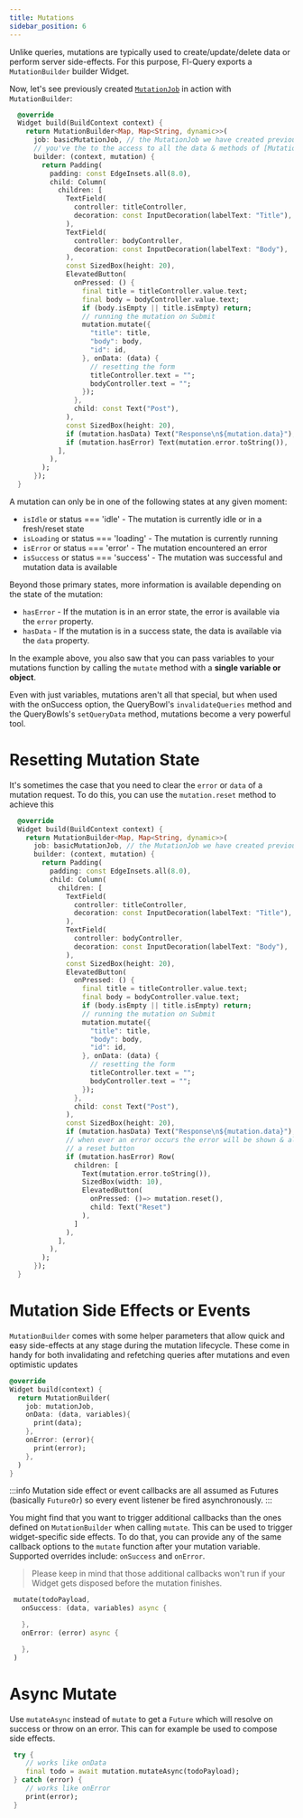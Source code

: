 ```yaml
---
title: Mutations
sidebar_position: 6
---
```


Unlike queries, mutations are typically used to create/update/delete data or perform server side-effects. For this purpose, Fl-Query exports a `MutationBuilder` builder Widget.

Now, let's see previously created [`MutationJob`](/docs/basics/MutationJob) in action with `MutationBuilder`:

```dart
  @override
  Widget build(BuildContext context) {
    return MutationBuilder<Map, Map<String, dynamic>>(
      job: basicMutationJob, // the MutationJob we have created previously
      // you've the to the access to all the data & methods of [Mutation]
      builder: (context, mutation) {
        return Padding(
          padding: const EdgeInsets.all(8.0),
          child: Column(
            children: [
              TextField(
                controller: titleController,
                decoration: const InputDecoration(labelText: "Title"),
              ),
              TextField(
                controller: bodyController,
                decoration: const InputDecoration(labelText: "Body"),
              ),
              const SizedBox(height: 20),
              ElevatedButton(
                onPressed: () {
                  final title = titleController.value.text;
                  final body = bodyController.value.text;
                  if (body.isEmpty || title.isEmpty) return;
                  // running the mutation on Submit
                  mutation.mutate({
                    "title": title,
                    "body": body,
                    "id": id,
                  }, onData: (data) {
                    // resetting the form
                    titleController.text = "";
                    bodyController.text = "";
                  });
                },
                child: const Text("Post"),
              ),
              const SizedBox(height: 20),
              if (mutation.hasData) Text("Response\n${mutation.data}"),
              if (mutation.hasError) Text(mutation.error.toString()),
            ],
          ),
        );
      });
  }
```

A mutation can only be in one of the following states at any given moment:

- `isIdle` or status === 'idle' - The mutation is currently idle or in a fresh/reset state
- `isLoading` or status === 'loading' - The mutation is currently running
- `isError` or status === 'error' - The mutation encountered an error
- `isSuccess` or status === 'success' - The mutation was successful and mutation data is available

Beyond those primary states, more information is available depending on the state of the mutation:

- `hasError` - If the mutation is in an error state, the error is available via the `error` property.
- `hasData` - If the mutation is in a success state, the data is available via the `data` property.

In the example above, you also saw that you can pass variables to your mutations function by calling the `mutate` method with a **single variable or object**.

Even with just variables, mutations aren't all that special, but when used with the onSuccess option, the QueryBowl's `invalidateQueries` method and the QueryBowls's `setQueryData` method, mutations become a very powerful tool.

# Resetting Mutation State

It's sometimes the case that you need to clear the `error` or `data` of a mutation request. To do this, you can use the `mutation.reset` method to achieve this

```dart
  @override
  Widget build(BuildContext context) {
    return MutationBuilder<Map, Map<String, dynamic>>(
      job: basicMutationJob, // the MutationJob we have created previously
      builder: (context, mutation) {
        return Padding(
          padding: const EdgeInsets.all(8.0),
          child: Column(
            children: [
              TextField(
                controller: titleController,
                decoration: const InputDecoration(labelText: "Title"),
              ),
              TextField(
                controller: bodyController,
                decoration: const InputDecoration(labelText: "Body"),
              ),
              const SizedBox(height: 20),
              ElevatedButton(
                onPressed: () {
                  final title = titleController.value.text;
                  final body = bodyController.value.text;
                  if (body.isEmpty || title.isEmpty) return;
                  // running the mutation on Submit
                  mutation.mutate({
                    "title": title,
                    "body": body,
                    "id": id,
                  }, onData: (data) {
                    // resetting the form
                    titleController.text = "";
                    bodyController.text = "";
                  });
                },
                child: const Text("Post"),
              ),
              const SizedBox(height: 20),
              if (mutation.hasData) Text("Response\n${mutation.data}"),
              // when ever an error occurs the error will be shown & alongside
              // a reset button
              if (mutation.hasError) Row(
                children: [
                  Text(mutation.error.toString()),
                  SizedBox(width: 10),
                  ElevatedButton(
                    onPressed: ()=> mutation.reset(),
                    child: Text("Reset")
                  ),
                ]
              ),
            ],
          ),
        );
      });
  }
```

# Mutation Side Effects or Events

`MutationBuilder` comes with some helper parameters that allow quick and easy side-effects at any stage during the mutation lifecycle. These come in handy for both invalidating and refetching queries after mutations and even optimistic updates

```dart
@override
Widget build(context) {
  return MutationBuilder(
    job: mutationJob,
    onData: (data, variables){
      print(data);
    },
    onError: (error){
      print(error);
    },
  )
}
```

:::info
Mutation side effect or event callbacks are all assumed as Futures (basically `FutureOr`) so every event listener be fired asynchronously.
:::

You might find that you want to trigger additional callbacks than the ones defined on `MutationBuilder` when calling `mutate`. This can be used to trigger widget-specific side effects. To do that, you can provide any of the same callback options to the `mutate` function after your mutation variable. Supported overrides include: `onSuccess` and `onError`. 

> Please keep in mind that those additional callbacks won't run if your Widget gets disposed before the mutation finishes.

```dart
 mutate(todoPayload, 
   onSuccess: (data, variables) async {

   },
   onError: (error) async {

   },
 )
```


# Async Mutate

Use `mutateAsync` instead of `mutate` to get a `Future` which will resolve on success or throw on an error. This can for example be used to compose side effects.

```dart
 try {
    // works like onData
    final todo = await mutation.mutateAsync(todoPayload);
 } catch (error) {
    // works like onError
    print(error);
 }
```

